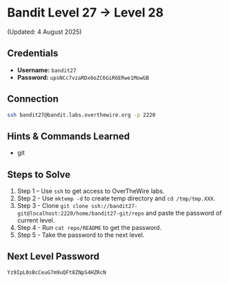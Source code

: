 # Bandit Level 27 → Level 28
(Updated: 4 August 2025)

## Credentials
- **Username:** `bandit27`
- **Password:** `upsNCc7vzaRDx6oZC6GiR6ERwe1MowGB`

## Connection
```bash
ssh bandit27@bandit.labs.overthewire.org -p 2220
```

## Hints & Commands Learned
- git

## Steps to Solve
1. Step 1 – Use `ssh` to get access to OverTheWire labs.
2. Step 2 - Use `mktemp -d` to create temp directory and `cd /tmp/tmp.XXX`.
3. Step 3 - Clone `git clone ssh://bandit27-git@localhost:2220/home/bandit27-git/repo` and paste the password of current level.
4. Step 4 - Run `cat repo/README` to get the password.
5. Step 5 - Take the password to the next level.

## Next Level Password
`Yz9IpL0sBcCeuG7m9uQFt8ZNpS4HZRcN`